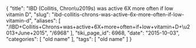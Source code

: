 {
    "title": "IBD (Collitis, Chron\u2019s) was active 6X more often if low vitamin D",
    "slug": "ibd-collitis-chrons-was-active-6x-more-often-if-low-vitamin-d",
    "aliases": [
        "/IBD+Collitis+Chrons+was+active+6X+more+often+if+low+vitamin+D+\u2013+June+2015",
        "/6968"
    ],
    "tiki_page_id": 6968,
    "date": "2015-10-03",
    "categories": [
        "old name"
    ],
    "tags": [
        "old name"
    ]
}